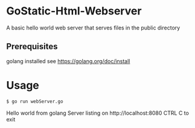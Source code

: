 # GoStatic-Html-Webserver
A basic hello world web server that serves files in the public directory

## Prerequisites 
golang installed see https://golang.org/doc/install

# Usage

```bash
$ go run webServer.go
```
Hello world from golang
Server listing on http://localhost:8080
CTRL C to exit
